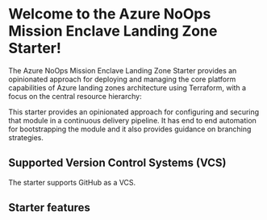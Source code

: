# Welcome to the Azure NoOps Mission Enclave Landing Zone Starter!

The Azure NoOps Mission Enclave Landing Zone Starter provides an opinionated approach for deploying and managing the core platform capabilities of Azure landing zones architecture using Terraform, with a focus on the central resource hierarchy:

This starter provides an opinionated approach for configuring and securing that module in a continuous delivery pipeline. It has end to end automation for bootstrapping the module and it also provides guidance on branching strategies.

## Supported Version Control Systems (VCS)

The starter supports GitHub as a VCS.

## Starter features
